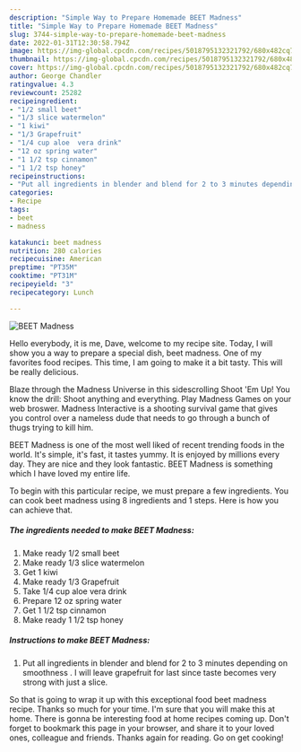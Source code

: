 ```yaml
---
description: "Simple Way to Prepare Homemade BEET Madness"
title: "Simple Way to Prepare Homemade BEET Madness"
slug: 3744-simple-way-to-prepare-homemade-beet-madness
date: 2022-01-31T12:30:58.794Z
image: https://img-global.cpcdn.com/recipes/5018795132321792/680x482cq70/beet-madness-recipe-main-photo.jpg
thumbnail: https://img-global.cpcdn.com/recipes/5018795132321792/680x482cq70/beet-madness-recipe-main-photo.jpg
cover: https://img-global.cpcdn.com/recipes/5018795132321792/680x482cq70/beet-madness-recipe-main-photo.jpg
author: George Chandler
ratingvalue: 4.3
reviewcount: 25282
recipeingredient:
- "1/2 small beet"
- "1/3 slice watermelon"
- "1 kiwi"
- "1/3 Grapefruit"
- "1/4 cup aloe  vera drink"
- "12 oz spring water"
- "1 1/2 tsp cinnamon"
- "1 1/2 tsp honey"
recipeinstructions:
- "Put all ingredients in blender and blend for 2 to 3 minutes depending on  smoothness . I will leave grapefruit for last since taste becomes very strong with just a slice."
categories:
- Recipe
tags:
- beet
- madness

katakunci: beet madness 
nutrition: 280 calories
recipecuisine: American
preptime: "PT35M"
cooktime: "PT31M"
recipeyield: "3"
recipecategory: Lunch

---
```



![BEET Madness](https://img-global.cpcdn.com/recipes/5018795132321792/680x482cq70/beet-madness-recipe-main-photo.jpg)

Hello everybody, it is me, Dave, welcome to my recipe site. Today, I will show you a way to prepare a special dish, beet madness. One of my favorites food recipes. This time, I am going to make it a bit tasty. This will be really delicious.

Blaze through the Madness Universe in this sidescrolling Shoot &#39;Em Up! You know the drill: Shoot anything and everything. Play Madness Games on your web broswer. Madness Interactive is a shooting survival game that gives you control over a nameless dude that needs to go through a bunch of thugs trying to kill him.

BEET Madness is one of the most well liked of recent trending foods in the world. It's simple, it's fast, it tastes yummy. It is enjoyed by millions every day. They are nice and they look fantastic. BEET Madness is something which I have loved my entire life.


To begin with this particular recipe, we must prepare a few ingredients. You can cook beet madness using 8 ingredients and 1 steps. Here is how you can achieve that.

<!--inarticleads1-->

##### The ingredients needed to make BEET Madness:

1. Make ready 1/2 small beet
1. Make ready 1/3 slice watermelon
1. Get 1 kiwi
1. Make ready 1/3 Grapefruit
1. Take 1/4 cup aloe  vera drink
1. Prepare 12 oz spring water
1. Get 1 1/2 tsp cinnamon
1. Make ready 1 1/2 tsp honey




<!--inarticleads2-->

##### Instructions to make BEET Madness:

1. Put all ingredients in blender and blend for 2 to 3 minutes depending on  smoothness . I will leave grapefruit for last since taste becomes very strong with just a slice.




So that is going to wrap it up with this exceptional food beet madness recipe. Thanks so much for your time. I'm sure that you will make this at home. There is gonna be interesting food at home recipes coming up. Don't forget to bookmark this page in your browser, and share it to your loved ones, colleague and friends. Thanks again for reading. Go on get cooking!
